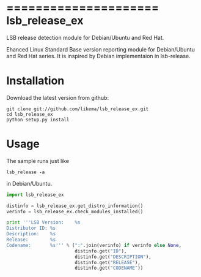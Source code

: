 =====================
lsb_release_ex
=====================

LSB release detection module for Debian/Ubuntu and Red Hat.

Ehanced Linux Standard Base version reporting module for Debian/Ubuntu and
Red Hat series. It is inspired by Debian implementaion in lsb-release.

Installation
===============

Download the latest version from github:

	git clone git://github.com/likema/lsb_release_ex.git
	cd lsb_release_ex
	python setup.py install

Usage
===============

The sample runs just like

	lsb_release -a

in Debian/Ubuntu.

```python
import lsb_release_ex

distinfo = lsb_release_ex.get_distro_information()
verinfo = lsb_release_ex.check_modules_installed()

print '''LSB Version:    %s
Distributor ID: %s
Description:    %s
Release:        %s
Codename:       %s''' % (":".join(verinfo) if verinfo else None,
                         distinfo.get("ID"),
                         distinfo.get("DESCRIPTION"),
                         distinfo.get("RELEASE"),
                         distinfo.get("CODENAME"))
```
